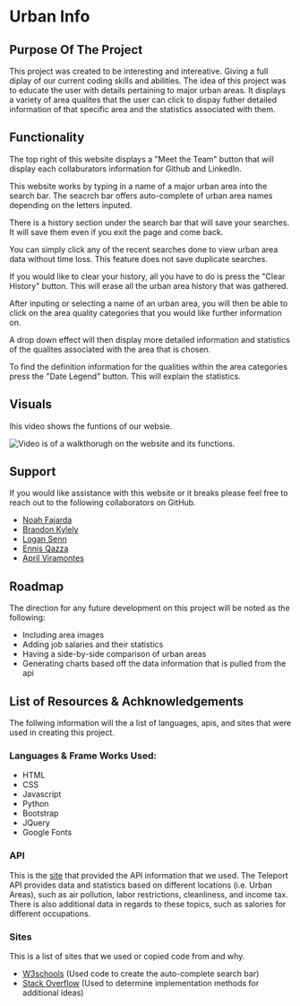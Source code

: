# **Urban Info**

## Purpose Of The Project

This project was created to be interesting and intereative. Giving a full diplay of our current coding skills and abilities. The idea of this project was to educate the user with details pertaining to major urban areas. It displays a variety of area qualites that the user can click to dispay futher detailed information of that specific area and the statistics associated with them.

## Functionality

The top right of this website displays a "Meet the Team" button that will display each collaburators information for Github and LinkedIn.

This website works by typing in a name of a major urban area into the search bar. The seacrch bar offers auto-complete of urban area names depending on the letters inputed.

There is a history section under the search bar that will save your searches. It will save them even if you exit the page and come back.

You can simply click any of the recent searches done to view urban area data without time loss. This feature does not save duplicate searches.

If you would like to clear your history, all you have to do is press the "Clear History" button. This will erase all the urban area history that was gathered.

After inputing or selecting a name of an urban area, you will then be able to click on the area quality categories that you would like further information on.

A drop down effect will then display more detailed information and statistics of the qualites associated with the area that is chosen.

To find the definition information for the qualities within the area categories press the "Date Legend" button. This will explain the statistics.

## Visuals

Ihis video shows the funtions of our websie.

<img src="application-demo.gif" type="video/mp4" alt="Video is of a walkthorugh on the website and its functions.">

## Support

If you would like assistance with this website or it breaks please feel free to reach out to the following collaborators on GitHub.

-   [Noah Fajarda](https://github.com/noahfajarda)
-   [Brandon Kylely](https://github.com/brandonkylely)
-   [Logan Senn](https://github.com/Lsenn404)
-   [Ennis Qazza](https://github.com/aqazza)
-   [April Viramontes](https://github.com/AViramontes)

## Roadmap

The direction for any future development on this project will be noted as the following:

-   Including area images
-   Adding job salaries and their statistics
-   Having a side-by-side comparison of urban areas
-   Generating charts based off the data information that is pulled from the api

## List of Resources & Achknowledgements

The follwing information will the a list of languages, apis, and sites that were used in creating this project.

### Languages & Frame Works Used:

-   HTML
-   CSS
-   Javascript
-   Python
-   Bootstrap
-   JQuery
-   Google Fonts

### API

This is the [site](https://developers.teleport.org/api/) that provided the API information that we used. The Teleport API provides data and statistics based on different locations (i.e. Urban Areas), such as air pollution, labor restrictions, cleanliness, and income tax. There is also additional data in regards to these topics, such as salories for different occupations.

### Sites

This is a list of sites that we used or copied code from and why.

-   [W3schools](https://www.w3schools.com/howto/howto_js_autocomplete.asp) (Used code to create the auto-complete search bar)
-   [Stack Overflow](https://stackoverflow.com/) (Used to determine implementation methods for additional ideas)
